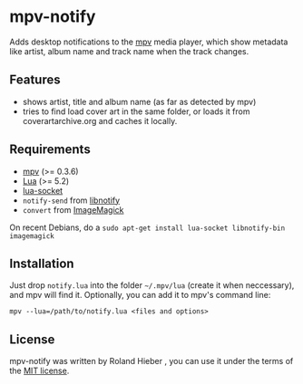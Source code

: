 mpv-notify
==========

Adds desktop notifications to the [mpv](http://mpv.io) media player, which show
metadata like artist, album name and track name when the track changes.

Features
--------

* shows artist, title and album name (as far as detected by mpv)
* tries to find load cover art in the same folder, or loads it from
	coverartarchive.org and caches it locally.

Requirements
------------

* [mpv](http://mpv.io) (>= 0.3.6)
* [Lua](http://lua.org) (>= 5.2)
* [lua-socket](http://w3.impa.br/~diego/software/luasocket/)
* `notify-send` from [libnotify](https://github.com/GNOME/libnotify)
* `convert` from [ImageMagick](http://www.imagemagick.org)

On recent Debians, do a `sudo apt-get install lua-socket libnotify-bin
imagemagick`

Installation
------------

Just drop `notify.lua` into the folder `~/.mpv/lua` (create it when neccessary),
and mpv will find it. Optionally, you can add it to mpv's command line:

    mpv --lua=/path/to/notify.lua <files and options>

License
-------

mpv-notify was written by Roland Hieber <rohieb at rohieb.name>, you can use it
under the terms of the [MIT license](http://choosealicense.com/licenses/mit/).
